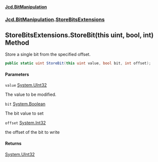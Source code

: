 #### [Jcd.BitManipulation](index.md 'index')
### [Jcd.BitManipulation](Jcd.BitManipulation.md 'Jcd.BitManipulation').[StoreBitsExtensions](Jcd.BitManipulation.StoreBitsExtensions.md 'Jcd.BitManipulation.StoreBitsExtensions')

## StoreBitsExtensions.StoreBit(this uint, bool, int) Method

Store a single bit from the specified offset.

```csharp
public static uint StoreBit(this uint value, bool bit, int offset);
```
#### Parameters

<a name='Jcd.BitManipulation.StoreBitsExtensions.StoreBit(thisuint,bool,int).value'></a>

`value` [System.UInt32](https://docs.microsoft.com/en-us/dotnet/api/System.UInt32 'System.UInt32')

The value to be modified.

<a name='Jcd.BitManipulation.StoreBitsExtensions.StoreBit(thisuint,bool,int).bit'></a>

`bit` [System.Boolean](https://docs.microsoft.com/en-us/dotnet/api/System.Boolean 'System.Boolean')

The bit value to set

<a name='Jcd.BitManipulation.StoreBitsExtensions.StoreBit(thisuint,bool,int).offset'></a>

`offset` [System.Int32](https://docs.microsoft.com/en-us/dotnet/api/System.Int32 'System.Int32')

the offset of the bit to write

#### Returns
[System.UInt32](https://docs.microsoft.com/en-us/dotnet/api/System.UInt32 'System.UInt32')